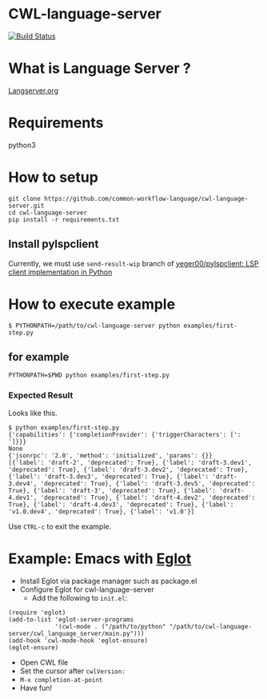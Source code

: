 # CWL-language-server

[![Build Status](https://travis-ci.org/common-workflow-language/cwl-language-server.svg?branch=master)](https://travis-ci.org/common-workflow-language/cwl-language-server)

# What is Language Server ?

[Langserver\.org](https://langserver.org/)

# Requirements

python3

# How to setup

```console
git clone https://github.com/common-workflow-language/cwl-language-server.git
cd cwl-language-server
pip install -r requirements.txt
```

## Install pylspclient

Currently, we must use `send-result-wip` branch of [yeger00/pylspclient: LSP client implementation in Python](https://github.com/yeger00/pylspclient/)

# How to execute example

```console
$ PYTHONPATH=/path/to/cwl-language-server python examples/first-step.py
```

## for example

```
PYTHONPATH=$PWD python examples/first-step.py
```

### Expected Result

Looks like this.

```console
$ python examples/first-step.py
{'capabilities': {'completionProvider': {'triggerCharacters': [': ']}}}
None
{'jsonrpc': '2.0', 'method': 'initialized', 'params': {}}
[{'label': 'draft-2', 'deprecated': True}, {'label': 'draft-3.dev1', 'deprecated': True}, {'label': 'draft-3.dev2', 'deprecated': True}, {'label': 'draft-3.dev3', 'deprecated': True}, {'label': 'draft-3.dev4', 'deprecated': True}, {'label': 'draft-3.dev5', 'deprecated': True}, {'label': 'draft-3', 'deprecated': True}, {'label': 'draft-4.dev1', 'deprecated': True}, {'label': 'draft-4.dev2', 'deprecated': True}, {'label': 'draft-4.dev3', 'deprecated': True}, {'label': 'v1.0.dev4', 'deprecated': True}, {'label': 'v1.0'}]
```

Use `CTRL-c` to exit the example.

# Example: Emacs with [Eglot](https://github.com/joaotavora/eglot)

- Install Eglot via package manager such as package.el
- Configure Eglot for cwl-language-server
  - Add the following to `init.el`:
```elisp
(require 'eglot)
(add-to-list 'eglot-server-programs
             '(cwl-mode . ("/path/to/python" "/path/to/cwl-language-server/cwl_language_server/main.py")))
(add-hook 'cwl-mode-hook 'eglot-ensure)
(eglot-ensure)
```
- Open CWL file
- Set the cursor after `cwlVersion: `
- `M-x completion-at-point`
- Have fun!
